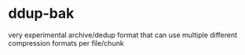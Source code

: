 # ddup-bak

very experimental archive/dedup format that can use multiple different compression formats per file/chunk
